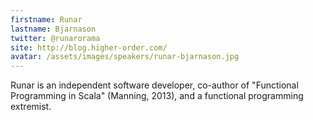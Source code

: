 ```yaml
---
firstname: Runar
lastname: Bjarnason
twitter: @runarorama
site: http://blog.higher-order.com/
avatar: /assets/images/speakers/runar-bjarnason.jpg
---
```


Runar is an independent software developer, co-author of "Functional
Programming in Scala" (Manning, 2013), and a functional programming extremist.

